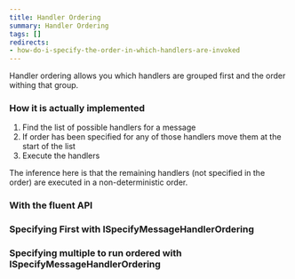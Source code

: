 ```yaml
---
title: Handler Ordering
summary: Handler Ordering
tags: []
redirects:
- how-do-i-specify-the-order-in-which-handlers-are-invoked
---
```


Handler ordering allows you which handlers are grouped first and the order withing that group. 

### How it is actually implemented

1. Find the list of possible handlers for a message
2. If order has been specified for any of those handlers move them at the start of the list
3. Execute the handlers

The inference here is that the remaining handlers (not specified in the order) are executed in a non-deterministic order.   

### With the fluent API

<!-- import HandlerOrderingWithFluent -->

### Specifying First with ISpecifyMessageHandlerOrdering

<!-- import HandlerOrderingWithFirst -->

### Specifying multiple to run ordered with ISpecifyMessageHandlerOrdering

<!-- import HandlerOrderingWithMultiple -->
